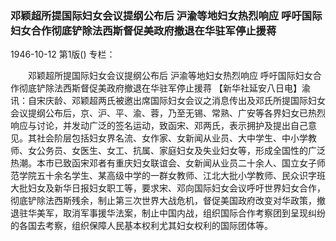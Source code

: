 ### 邓颖超所提国际妇女会议提纲公布后  沪渝等地妇女热烈响应  呼吁国际妇女合作彻底铲除法西斯督促美政府撤退在华驻军停止援蒋

1946-10-12
第1版()
专栏：

　　邓颖超所提国际妇女会议提纲公布后
    沪渝等地妇女热烈响应
    呼吁国际妇女合作彻底铲除法西斯督促美政府撤退在华驻军停止援蒋
    【新华社延安八日电】渝讯：自宋庆龄、邓颖超两氏被邀出席国际妇女会议之消息传出及邓氏所提国际妇女会议提纲公布后，京、沪、平、渝、蓉，乃至无锡、常熟、广安等各界妇女已热烈响应与讨论，并发动广泛的签名运动，致函宋、邓两氏，表示拥护及提出自己意见。其社会阶层包括妇女界名流、女作家、女新闻从业员、大中学生、中小学教师、女公务员、女医生、女工、抗属、家庭妇女及失业妇女等，形成全国性的广泛热潮。本市已致函宋邓者有重庆妇女联谊会、女新闻从业员二十余人、国立女子师范学院五十余名学生、某高级中学的一群女教师、江北大批小学教师、民众识字班大批妇女及新华日报妇女职工等，要求宋、邓向国际妇女会议呼吁世界妇女合作，彻底铲除法西斯残余，制止第三次世界大战危机，督促美国政府改变对华政策，撤退驻华美军，取消军事援华法案，制止中国内战，组织国际合作考察团到呈现纠纷的各国去考察，组织保障人民基本权利尤其妇女权利的国际团体等。
